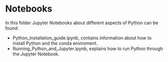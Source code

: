 # Notebooks

In this folder Jupyter Notebooks about different aspects of Python can be found:

* Python_installation_guide.ipynb, contains information about how to install Python and the conda enviroment.
* Running_Python_and_Jupyter.ipynb, explains how to run Python through the Jupyter Notebook.